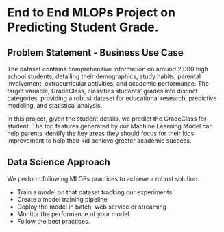 # End to End MLOPs Project on Predicting Student Grade.

## Problem Statement - Business Use Case
The dataset contains comprehensive information on around 2,000 high school students, detailing their demographics, study habits, parental involvement, extracurricular activities, and academic performance. The target variable, GradeClass, classifies students' grades into distinct categories, providing a robust dataset for educational research, predictive modeling, and statistical analysis.

In this project, given the student details, we predict the GradeClass for student. The top features generated by our Machine Learning Model can help parents identify the key areas they should focus for their kids improvement to help their kid achieve greater academic success. 


## Data Science Approach
We perform following MLOPs practices to achieve a robust solution.
* Train a model on that dataset tracking our experiments
* Create a model training pipeline
* Deploy the model in batch, web service or streaming
* Monitor the performance of your model
* Follow the best practices.
